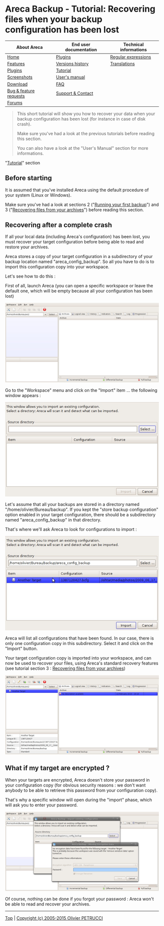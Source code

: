 # Areca Backup - Tutorial: Recovering files when your backup configuration has been lost

| About Areca                   | End user documentation            | Technical informations                        |
|-------------------------------|-----------------------------------|-----------------------------------------------|
| [Home](README.md)             | [Plugins](plugin_list.md)         | [Regular expressions](regex.md)               |
| [Features](features.md)       | [Versions history](history.md)    | [Translations](documentation.md#translations) |
| [Plugins](plugin_list.md)     | [Tutorial](tutorial.md)           |                                               |
| [Screenshots](screenshots.md) | [User's manual](documentation.md) |                                               |
| [Download]                    | [FAQ](faq.md)                     |                                               |
| [Bug & feature requests]      | [Support & Contact](support.md)   |                                               |
| [Forums]                      |                                   |                                               |

[Download]: https://sourceforge.net/projects/areca/files/areca-stable/
[Bug & feature requests]: https://sourceforge.net/p/areca/_list/tickets?source=navbar
[Forums]: https://sourceforge.net/projects/areca/forums


> This short tutorial will show you how to recover your data when your backup configuration has been lost (for instance in case of disk crash).
>
> Make sure you've had a look at the previous tutorials before reading this section.
>
> You can also have a look at the "User's Manual" section for more informations.


"[Tutorial](tutorial.md)" section


## Before starting

It is assumed that you've installed Areca using the default procedure of your system (Linux or Windows).

Make sure you've had a look at sections 2 ("[Running your first backup](tutorial2.md)") and 3 ("[Recovering files from your archives](tutorial3.md)") before reading this section.

## Recovering after a complete crash

If all your local data (including Areca's configuration) has been lost, you must recover your target configuration before being able to read and restore your archives.

Areca stores a copy of your target configuration in a subdirectory of your backup location named "areca_config_backup". So all you have to do is to import this configuration copy into your workspace.


Let's see how to do this :


First of all, launch Areca (you can open a specific workspace or leave the default one, which will be empty because all your configuration has been lost)

![](./images/new_ws.jpg)

Go to the "Workspace" menu and click on the "Import" item ... the following window appears :

![](./images/import_void.jpg)

Let's assume that all your backups are stored in a directory named "/home/olivier/Bureau/backup". If you kept the "store backup configuration" option enabled in your target configuration, there should be a subdirectory named "areca_config_backup" in that directory.


That's where we'll ask Areca to look for configurations to import :

![](./images/import_full.jpg)

Areca will list all configurations that have been found. In our case, there is only one configuration copy in this subdirectory.
Select it and click on the "Import" button.


Your target configuration copy is imported into your workspace, and can now be used to recover your files, using Areca's standard recovery features (see tutorial section 3 : [Recovering files from your archives](tutorial3.md))

![](./images/physical_recovered.jpg)

## What if my target are encrypted ?

When your targets are encrypted, Areca doesn't store your password in your configuration copy (for obvious security reasons : we don't want anybody to be able to retrieve this password from your configuration copy).

That's why a specific window will open during the "import" phase, which will ask you to enter your password.

![](./images/encrypted.jpg)

Of course, nothing can be done if you forgot your password : Areca won't be able to read and recover your archives.


---

[Top] | [Copyright (c) 2005-2015 Olivier PETRUCCI]

[Top]: #areca-backup---tutorial-recovering-files-when-your-backup-configuration-has-been-lost "Go to top of the document"
[Copyright (c) 2005-2015 Olivier PETRUCCI]: https://areca-backup.org/tutorial5.php "Visit the original resource"
